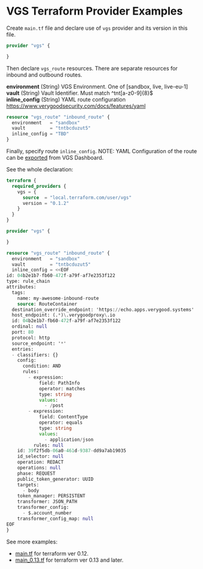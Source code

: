 # VGS Terraform Provider Examples
Create `main.tf` file and declare use of `vgs` provider and its version in this file.
```terraform
provider "vgs" {

}
```

Then declare `vgs_route` resources. There are separate resources for inbound and outbound routes.

**environment** (String) VGS Environment. One of [sandbox, live, live-eu-1]  
**vault** (String) Vault Identifier. Must match ^tnt[a-z0-9]{8}$  
**inline_config** (String) YAML route configuration https://www.verygoodsecurity.com/docs/features/yaml  

```terraform
resource "vgs_route" "inbound_route" {
  environment   = "sandbox"
  vault         = "tntbcduzut5"
  inline_config = "TBD"
}
```

Finally, specify route ``inline_config``. NOTE: YAML Configuration of the route can be [exported](https://www.verygoodsecurity.com/docs/features/yaml#export-a-single-route) from VGS Dashboard.

See the whole declaration:
```terraform
terraform {
  required_providers {
    vgs = {
      source  = "local.terraform.com/user/vgs"
      version = "0.1.2"
    }
  }
}

provider "vgs" {

}

resource "vgs_route" "inbound_route" {
  environment   = "sandbox"
  vault         = "tntbcduzut5"
  inline_config = <<EOF
id: 04b2e1b7-fb60-472f-a79f-af7e2353f122
type: rule_chain
attributes:
  tags:
    name: my-awesome-inbound-route
    source: RouteContainer
  destination_override_endpoint: 'https://echo.apps.verygood.systems'
  host_endpoint: (.*)\.verygoodproxy\.io
  id: 04b2e1b7-fb60-472f-a79f-af7e2353f122
  ordinal: null
  port: 80
  protocol: http
  source_endpoint: '*'
  entries:
  - classifiers: {}
    config:
      condition: AND
      rules:
        - expression:
            field: PathInfo
            operator: matches
            type: string
            values:
              - /post
        - expression:
            field: ContentType
            operator: equals
            type: string
            values:
              - application/json
          rules: null
    id: 39f2f5db-06a0-461d-9387-dd9a7ab19035
    id_selector: null
    operation: REDACT
    operations: null
    phase: REQUEST
    public_token_generator: UUID
    targets:
      - body
    token_manager: PERSISTENT
    transformer: JSON_PATH
    transformer_config:
      - $.account_number
    transformer_config_map: null
EOF
}
```

See more examples:
* [main.tf](/examples/main.tf) for terraform ver 0.12.
* [main_0.13.tf](/examples/main_0.13.tf) for terraform ver 0.13 and later.